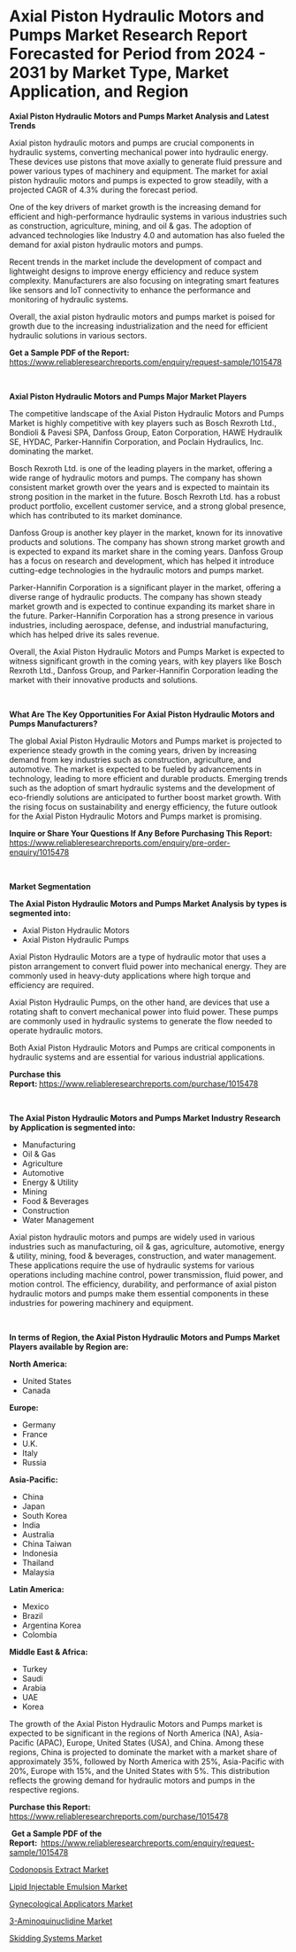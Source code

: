 <p><h1>Axial Piston Hydraulic Motors and Pumps Market Research Report Forecasted for Period from 2024 -  2031 by Market Type, Market Application, and Region</h1></p><p><strong>Axial Piston Hydraulic Motors and Pumps Market Analysis and Latest Trends</strong></p>
<p><p>Axial piston hydraulic motors and pumps are crucial components in hydraulic systems, converting mechanical power into hydraulic energy. These devices use pistons that move axially to generate fluid pressure and power various types of machinery and equipment. The market for axial piston hydraulic motors and pumps is expected to grow steadily, with a projected CAGR of 4.3% during the forecast period.</p><p>One of the key drivers of market growth is the increasing demand for efficient and high-performance hydraulic systems in various industries such as construction, agriculture, mining, and oil & gas. The adoption of advanced technologies like Industry 4.0 and automation has also fueled the demand for axial piston hydraulic motors and pumps.</p><p>Recent trends in the market include the development of compact and lightweight designs to improve energy efficiency and reduce system complexity. Manufacturers are also focusing on integrating smart features like sensors and IoT connectivity to enhance the performance and monitoring of hydraulic systems.</p><p>Overall, the axial piston hydraulic motors and pumps market is poised for growth due to the increasing industrialization and the need for efficient hydraulic solutions in various sectors.</p></p>
<p><strong>Get a Sample PDF of the Report:&nbsp;</strong> <a href="https://www.reliableresearchreports.com/enquiry/request-sample/1015478">https://www.reliableresearchreports.com/enquiry/request-sample/1015478</a></p>
<p>&nbsp;</p>
<p><strong>Axial Piston Hydraulic Motors and Pumps Major Market Players</strong></p>
<p><p>The competitive landscape of the Axial Piston Hydraulic Motors and Pumps Market is highly competitive with key players such as Bosch Rexroth Ltd., Bondioli & Pavesi SPA, Danfoss Group, Eaton Corporation, HAWE Hydraulik SE, HYDAC, Parker-Hannifin Corporation, and Poclain Hydraulics, Inc. dominating the market.</p><p>Bosch Rexroth Ltd. is one of the leading players in the market, offering a wide range of hydraulic motors and pumps. The company has shown consistent market growth over the years and is expected to maintain its strong position in the market in the future. Bosch Rexroth Ltd. has a robust product portfolio, excellent customer service, and a strong global presence, which has contributed to its market dominance.</p><p>Danfoss Group is another key player in the market, known for its innovative products and solutions. The company has shown strong market growth and is expected to expand its market share in the coming years. Danfoss Group has a focus on research and development, which has helped it introduce cutting-edge technologies in the hydraulic motors and pumps market.</p><p>Parker-Hannifin Corporation is a significant player in the market, offering a diverse range of hydraulic products. The company has shown steady market growth and is expected to continue expanding its market share in the future. Parker-Hannifin Corporation has a strong presence in various industries, including aerospace, defense, and industrial manufacturing, which has helped drive its sales revenue.</p><p>Overall, the Axial Piston Hydraulic Motors and Pumps Market is expected to witness significant growth in the coming years, with key players like Bosch Rexroth Ltd., Danfoss Group, and Parker-Hannifin Corporation leading the market with their innovative products and solutions.</p></p>
<p>&nbsp;</p>
<p><strong>What Are The Key Opportunities For Axial Piston Hydraulic Motors and Pumps Manufacturers?</strong></p>
<p><p>The global Axial Piston Hydraulic Motors and Pumps market is projected to experience steady growth in the coming years, driven by increasing demand from key industries such as construction, agriculture, and automotive. The market is expected to be fueled by advancements in technology, leading to more efficient and durable products. Emerging trends such as the adoption of smart hydraulic systems and the development of eco-friendly solutions are anticipated to further boost market growth. With the rising focus on sustainability and energy efficiency, the future outlook for the Axial Piston Hydraulic Motors and Pumps market is promising.</p></p>
<p><strong>Inquire or Share Your Questions If Any Before Purchasing This Report:</strong> <a href="https://www.reliableresearchreports.com/enquiry/pre-order-enquiry/1015478">https://www.reliableresearchreports.com/enquiry/pre-order-enquiry/1015478</a></p>
<p>&nbsp;</p>
<p><strong>Market Segmentation</strong></p>
<p><strong>The Axial Piston Hydraulic Motors and Pumps Market Analysis by types is segmented into:</strong></p>
<p><ul><li>Axial Piston Hydraulic Motors</li><li>Axial Piston Hydraulic Pumps</li></ul></p>
<p><p>Axial Piston Hydraulic Motors are a type of hydraulic motor that uses a piston arrangement to convert fluid power into mechanical energy. They are commonly used in heavy-duty applications where high torque and efficiency are required.</p><p>Axial Piston Hydraulic Pumps, on the other hand, are devices that use a rotating shaft to convert mechanical power into fluid power. These pumps are commonly used in hydraulic systems to generate the flow needed to operate hydraulic motors.</p><p>Both Axial Piston Hydraulic Motors and Pumps are critical components in hydraulic systems and are essential for various industrial applications.</p></p>
<p><strong>Purchase this Report:&nbsp;</strong><a href="https://www.reliableresearchreports.com/purchase/1015478">https://www.reliableresearchreports.com/purchase/1015478</a></p>
<p>&nbsp;</p>
<p><strong>The Axial Piston Hydraulic Motors and Pumps Market Industry Research by Application is segmented into:</strong></p>
<p><ul><li>Manufacturing</li><li>Oil & Gas</li><li>Agriculture</li><li>Automotive</li><li>Energy & Utility</li><li>Mining</li><li>Food & Beverages</li><li>Construction</li><li>Water Management</li></ul></p>
<p><p>Axial piston hydraulic motors and pumps are widely used in various industries such as manufacturing, oil & gas, agriculture, automotive, energy & utility, mining, food & beverages, construction, and water management. These applications require the use of hydraulic systems for various operations including machine control, power transmission, fluid power, and motion control. The efficiency, durability, and performance of axial piston hydraulic motors and pumps make them essential components in these industries for powering machinery and equipment.</p></p>
<p>&nbsp;</p>
<p><strong>In terms of Region, the Axial Piston Hydraulic Motors and Pumps Market Players available by Region are:</strong></p>
<p>
    <p> <strong> North America: </strong>
        <ul>
            <li>United States</li>
            <li>Canada</li>
        </ul>
        </p> 
    <p> <strong> Europe: </strong>
        <ul>
            <li>Germany</li>
            <li>France</li>
            <li>U.K.</li>
            <li>Italy</li>
            <li>Russia</li>
        </ul>
        </p> 
    <p> <strong> Asia-Pacific: </strong>
        <ul>
            <li>China</li>
            <li>Japan</li>
            <li>South Korea</li>
            <li>India</li>
            <li>Australia</li>
            <li>China Taiwan</li>
            <li>Indonesia</li>
            <li>Thailand</li>
            <li>Malaysia</li>
        </ul>
        </p> 
    <p> <strong> Latin America: </strong>
        <ul>
            <li>Mexico</li>
            <li>Brazil</li>
            <li>Argentina Korea</li>
            <li>Colombia</li>
        </ul>
        </p> 
    <p> <strong> Middle East & Africa: </strong>
        <ul>
            <li>Turkey</li>
            <li>Saudi</li>
            <li>Arabia</li>
            <li>UAE</li>
            <li>Korea</li>
        </ul>
    </p>
    </p>
<p><p>The growth of the Axial Piston Hydraulic Motors and Pumps market is expected to be significant in the regions of North America (NA), Asia-Pacific (APAC), Europe, United States (USA), and China. Among these regions, China is projected to dominate the market with a market share of approximately 35%, followed by North America with 25%, Asia-Pacific with 20%, Europe with 15%, and the United States with 5%. This distribution reflects the growing demand for hydraulic motors and pumps in the respective regions.</p></p>
<p><strong>Purchase this Report: </strong><a href="https://www.reliableresearchreports.com/purchase/1015478">https://www.reliableresearchreports.com/purchase/1015478</a></p>
<p>&nbsp;<strong>Get a Sample PDF of the Report:&nbsp;&nbsp;</strong><a href="https://www.reliableresearchreports.com/enquiry/request-sample/1015478">https://www.reliableresearchreports.com/enquiry/request-sample/1015478</a></p>
<p><strong></strong></p>
<p><p><a href="https://medium.com/@patriciahanson2013/codonopsis-extract-market-size-reveals-the-best-marketing-channels-in-global-industry-8e414e1f5519">Codonopsis Extract Market</a></p><p><a href="https://medium.com/@merrittrice2023/lipid-injectable-emulsion-market-exploring-market-share-market-trends-and-future-growth-0be26d9eb559">Lipid Injectable Emulsion Market</a></p><p><a href="https://issuu.com/reportprime-2/docs/gynecological-applicators-market-size-2030.pptx">Gynecological Applicators Market</a></p><p><a href="https://issuu.com/reportprime-2/docs/3-aminoquinuclidine-market-size-2030.pptx">3-Aminoquinuclidine Market</a></p><p><a href="https://github.com/provorikovar/Market-Research-Report-List-3/blob/main/skidding-systems-market.md">Skidding Systems Market</a></p></p>